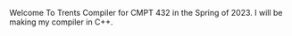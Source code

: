 Welcome To Trents Compiler for CMPT 432 in the Spring of 2023. I will be making my compiler in C++.
